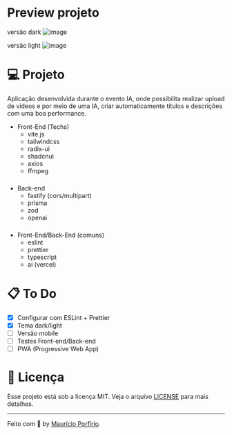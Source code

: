 # Preview projeto

versão dark
![image](https://github.com/mauricio-msp/nlw-ai-mastery/assets/13602785/62092a7f-b7ff-4292-9d68-b77578fbf1e2)

versão light
![image](https://github.com/mauricio-msp/nlw-ai-mastery/assets/13602785/aa32414b-4eca-4f57-a5d6-17f4f0c9e919)

# 💻 Projeto

Aplicação desenvolvida durante o evento <NLW/> IA, onde possibilita realizar upload de vídeos e por meio de uma IA, criar automaticamente títulos e descrições com uma boa performance.

- Front-End (Techs)
    - vite.js
    - tailwindcss
    - radix-ui
    - shadcnui
    - axios
    - ffmpeg
###
   
- Back-end 
    - fastify (cors/multipart)
    - prisma
    - zod
    - openai

###

- Front-End/Back-End (comuns)
    - eslint
    - prettier
    - typescript
    - ai (vercel)

# :clipboard: To Do

- [x] Configurar com ESLint + Prettier
- [x] Tema dark/light
- [ ] Versão mobile
- [ ] Testes Front-end/Back-end
- [ ] PWA (Progressive Web App) 

# :page_with_curl: Licença

Esse projeto está sob a licença MIT. Veja o arquivo [LICENSE](LICENSE) para mais detalhes.

---

Feito com :blue_heart: by [Maurício Porfírio](https://github.com/mauricio-msp).
